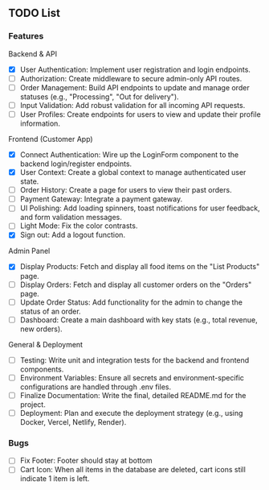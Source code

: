## TODO List

### Features

Backend & API

- [x] User Authentication: Implement user registration and login endpoints.
- [ ] Authorization: Create middleware to secure admin-only API routes.
- [ ] Order Management: Build API endpoints to update and manage order statuses (e.g., "Processing", "Out for delivery").
- [ ] Input Validation: Add robust validation for all incoming API requests.
- [ ] User Profiles: Create endpoints for users to view and update their profile information.

Frontend (Customer App)

- [x] Connect Authentication: Wire up the LoginForm component to the backend login/register endpoints.
- [x] User Context: Create a global context to manage authenticated user state.
- [ ] Order History: Create a page for users to view their past orders.
- [ ] Payment Gateway: Integrate a payment gateway.
- [ ] UI Polishing: Add loading spinners, toast notifications for user feedback, and form validation messages.
- [ ] Light Mode: Fix the color contrasts.
- [x] Sign out: Add a logout function.

Admin Panel

- [x] Display Products: Fetch and display all food items on the "List Products" page.
- [ ] Display Orders: Fetch and display all customer orders on the "Orders" page.
- [ ] Update Order Status: Add functionality for the admin to change the status of an order.
- [ ] Dashboard: Create a main dashboard with key stats (e.g., total revenue, new orders).

General & Deployment

- [ ] Testing: Write unit and integration tests for the backend and frontend components.
- [ ] Environment Variables: Ensure all secrets and environment-specific configurations are handled through .env files.
- [ ] Finalize Documentation: Write the final, detailed README.md for the project.
- [ ] Deployment: Plan and execute the deployment strategy (e.g., using Docker, Vercel, Netlify, Render).

### Bugs

- [ ] Fix Footer: Footer should stay at bottom
- [ ] Cart Icon: When all items in the database are deleted, cart icons still indicate 1 item is left.
